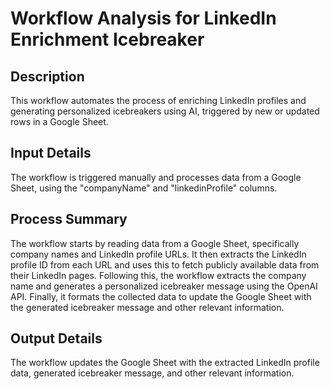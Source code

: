 # Workflow Analysis for LinkedIn Enrichment Icebreaker

## Description
This workflow automates the process of enriching LinkedIn profiles and generating personalized icebreakers using AI, triggered by new or updated rows in a Google Sheet.

## Input Details
The workflow is triggered manually and processes data from a Google Sheet, using the "companyName" and "linkedinProfile" columns.

## Process Summary
The workflow starts by reading data from a Google Sheet, specifically company names and LinkedIn profile URLs. It then extracts the LinkedIn profile ID from each URL and uses this to fetch publicly available data from their LinkedIn pages. Following this, the workflow extracts the company name and generates a personalized icebreaker message using the OpenAI API. Finally, it formats the collected data to update the Google Sheet with the generated icebreaker message and other relevant information.

## Output Details
The workflow updates the Google Sheet with the extracted LinkedIn profile data, generated icebreaker message, and other relevant information.
